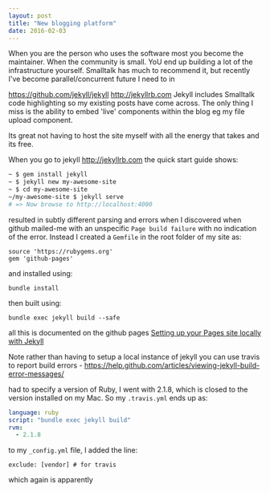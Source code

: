 ```yaml
---
layout: post
title: "New blogging platform"
date: 2016-02-03
---
```

When you are the person who uses the software most you become the maintainer. When the community is small. YoU end up building a lot of the infrastructure yourself.
Smalltalk has much to recommend it, but recently I've become parallel/concurrent future I need to in

https://github.com/jekyll/jekyll  http://jekyllrb.com
Jekyll includes Smalltalk code highlighting so my existing posts have come across. The only thing I miss is the ability to embed 'live' components within the blog eg my file upload component.

Its great not having to host the site myself with all the energy that takes and its free.

When you go to jekyll http://jekyllrb.com the quick start guide shows:

```bash
~ $ gem install jekyll
~ $ jekyll new my-awesome-site
~ $ cd my-awesome-site
~/my-awesome-site $ jekyll serve
# => Now browse to http://localhost:4000
```

resulted in subtly different parsing and errors when I discovered when github mailed-me with an unspecific `Page build failure` with no indication of the error. Instead I created a `Gemfile` in the root folder of my site as:

```
source 'https://rubygems.org'
gem 'github-pages'
```

and installed using:

```
bundle install
```

then built using:


```
bundle exec jekyll build --safe
```

all this is documented on the github pages [Setting up your Pages site locally with Jekyll](https://help.github.com/articles/setting-up-your-pages-site-locally-with-jekyll/)

Note rather than having to setup a local instance of jekyll you can use travis to report build errors - https://help.github.com/articles/viewing-jekyll-build-error-messages/

had to specify a version of Ruby, I went with 2.1.8, which is closed to the version installed on my Mac.  So my `.travis.yml` ends up as:

```yml
language: ruby
script: "bundle exec jekyll build"
rvm:
  - 2.1.8
```

to my `_config.yml` file, I added the line:

```
exclude: [vendor] # for travis
```

which again is apparently
